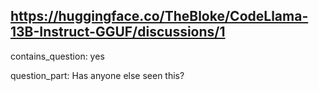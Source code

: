 ## https://huggingface.co/TheBloke/CodeLlama-13B-Instruct-GGUF/discussions/1

contains_question: yes

question_part: Has anyone else seen this?